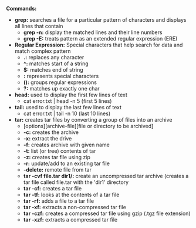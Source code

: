 **Commands:**

- **grep:** searches a file for a particular pattern of characters and displays all lines that contain
     - **grep -n:** display the matched lines and their line numbers
     - **grep -E:** treats pattern as an extended regular expression (ERE)
- **Regular Expression:** Special characters that help search for data and match complex pattern
     - **.:** replaces any character
     - **^:** matches start of a string
     - **$:** matches end of string
     - **\:** represents special characters
     - **():** groups regular expressions
     - **?:** matches up exactly one char
- **head:** used to display the first few lines of text
     - cat error.txt | head -n 5 (first 5 lines)
- **tail:** used to display the last few lines of text
     - cat error.txt | tail -n 10 (last 10 lines)
- **tar:** creates tar files by converting a group of files into an archive
     - [options][archive-file][file or directory to be archived]
     - **-c:** creates the archive
     - **-x:** extract the drive
     - **-f:** creates archive with given name
     - **-t:** list (or tree) contents of tar
     - **-z:** creates tar file using zip
     - **-r:** update/add to an existing tar file
     - **-delete:** remote file from tar
     - **tar -cvf file.tar dir1/:** create an uncompressed tar archive (creates a tar file called file.tar with the 'dir1' directory
     - **tar -cf:** creates a tar file
     - **tar -tf:** looks at the contents of a tar file
     - **tar -rf:** adds a file to a tar file
     - **tar -xf:** extracts a non-compressed tar file
     - **tar -czf:** creates a compressed tar file using gzip (.tgz file extension)
     - **tar -xzf:** extracts a compressed tar file